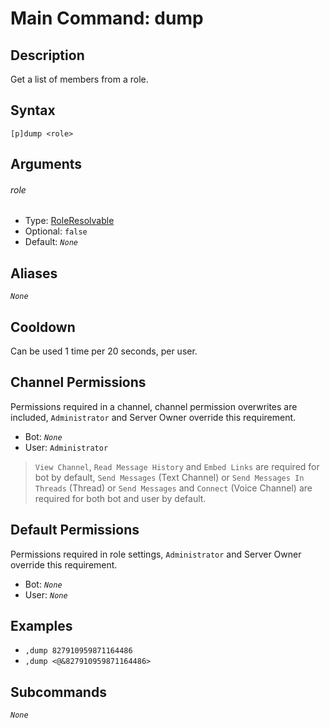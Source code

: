 # Main Command: dump

## Description

Get a list of members from a role.

## Syntax

```
[p]dump <role>
```

## Arguments

###### role

- Type: [RoleResolvable](/typedefs/RoleResolvable.md)
- Optional: `false`
- Default: *`None`*

## Aliases

*`None`*

## Cooldown

Can be used 1 time per 20 seconds, per user.

## Channel Permissions

Permissions required in a channel, channel permission overwrites are included, `Administrator` and Server Owner override this requirement.

- Bot: *`None`*
- User: `Administrator`

> `View Channel`, `Read Message History` and `Embed Links` are required for bot by default, `Send Messages` (Text Channel) or `Send Messages In Threads` (Thread) or `Send Messages` and `Connect` (Voice Channel) are required for both bot and user by default.

## Default Permissions

Permissions required in role settings, `Administrator` and Server Owner override this requirement.

- Bot: *`None`*
- User: *`None`*

## Examples

- `,dump 827910959871164486`
- `,dump <@&827910959871164486>`

## Subcommands

*`None`*
